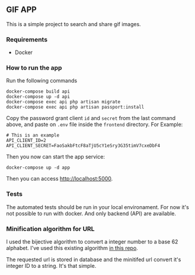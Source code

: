 ## GIF APP

This is a simple project to search and share gif images.

### Requirements

- Docker

### How to run the app

Run the following commands

```
docker-compose build api
docker-compose up -d api
docker-compose exec api php artisan migrate
docker-compose exec api php artisan passport:install
```

Copy the password grant client `id` and `secret` from the last command above, and paste on `.env` file inside the `frontend` directory. For Example:

```
# This is an example
API_CLIENT_ID=2
API_CLIENT_SECRET=FaoSakbFtcF8aTjU5cY1eSry3G35timV7cxeDbF4
```

Then you now can start the app service:

```
docker-compose up -d app
```

Then you can access [http://localhost:5000](http://localhost:5000).

### Tests

The automated tests should be run in your local environament. For now it's not possible to run with docker. And only backend (API) are available.

### Minification algorithm for URL

I used the bijective algorithm to convert a integer number to a base 62 alphabet. I've used this existing algorithm [in this repo](https://github.com/wdalmut/php-bijective/blob/master/src/Bijective.php).

The requested url is stored in database and the minitifed url convert it's integer ID to a string. It's that simple.

